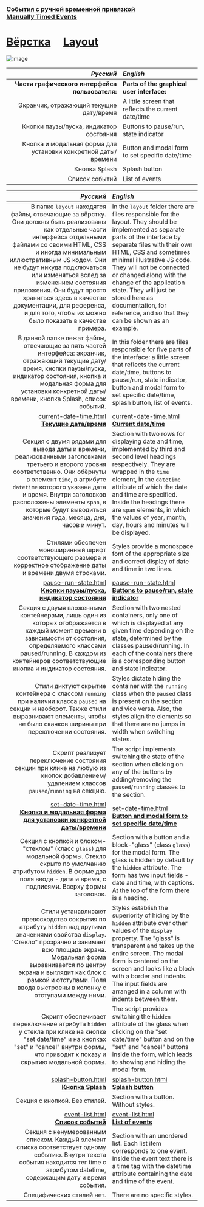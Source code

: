 ### [События с ручной временной привязкой](https://github.com/UniBreakfast/manually-timed-events) &nbsp; &nbsp; [Manually&nbsp;Timed&nbsp;Events](https://github.com/UniBreakfast/manually-timed-events)

# [Вёрстка](https://github.com/UniBreakfast/manually-timed-events/tree/main/layout) &nbsp; &nbsp; [Layout](https://github.com/UniBreakfast/manually-timed-events/tree/main/layout)

![image](https://github.com/UniBreakfast/manually-timed-events/assets/19654456/64eeb6a4-1ccc-45ea-9e83-d012c442a8f6)

| *Русский* | *English* |
|-:|:-|
| **Части графического интерфейса пользователя:** | **Parts of the graphical user interface:** |
| Экранчик, отражающий текущие дату/время | A little screen that reflects the current date/time |
| Кнопки паузы/пуска, индикатор состояния | Buttons to pause/run, state indicator |
| Кнопка и модальная форма для установки конкретной даты/времени | Button and modal form to set specific date/time |
| Кнопка Splash | Splash button |
| Список событий | List of events |

| *Русский* | *English* |
|-:|:-|
| В папке `layout` находятся файлы, отвечающие за вёрстку. Они должны быть реализованы как отдельные части интерфейса отдельными файлами со своими HTML, CSS и иногда минимальным иллюстративным JS кодом. Они не будут никуда подключаться или изменяться вслед за изменением состояния приложения. Они будут просто храниться здесь в качестве документации, для референса, и для того, чтобы их можно было показать в качестве примера. | In the `layout` folder there are files responsible for the layout. They should be implemented as separate parts of the interface by separate files with their own HTML, CSS and sometimes minimal illustrative JS code. They will not be connected or changed along with the change of the application state. They will just be stored here as documentation, for reference, and so that they can be shown as an example. |
| В данной папке лежат файлы, отвечающие за пять частей интерфейса: экранчик, отражающий текущие дату/время, кнопки паузы/пуска, индикатор состояния, кнопка и модальная форма для установки конкретной даты/времени, кнопка Splash, список событий. | In this folder there are files responsible for five parts of the interface: a little screen that reflects the current date/time, buttons to pause/run, state indicator, button and modal form to set specific date/time, splash button, list of events. |
| [current-date-time.html](https://github.com/UniBreakfast/manually-timed-events/blob/main/layout/current-date-time.html)<br>[**Текущие дата/время**](https://unibreakfast.github.io/manually-timed-events/layout/current-date-time.html) | [current-date-time.html](https://github.com/UniBreakfast/manually-timed-events/blob/main/layout/current-date-time.html)<br>[**Current date/time**](https://unibreakfast.github.io/manually-timed-events/layout/current-date-time.html) |
| Секция с двумя рядами для вывода даты и времени, реализованными заголовками третьего и второго уровня соответственно. Они обёрнуты в элемент `time`, в атрибуте `datetime` которого указана дата и время. Внутри заголовков расположены элементы `span`, в которые будут выводиться значения года, месяца, дня, часов и минут.  | Section with two rows for displaying date and time, implemented by third and second level headings respectively. They are wrapped in the `time` element, in the `datetime` attribute of which the date and time are specified. Inside the headings there are `span` elements, in which the values of year, month, day, hours and minutes will be displayed. |
| Стилями обеспечен моноширинный шрифт соответствующего размера и корректное отображение даты и времени двумя строками. | Styles provide a monospace font of the appropriate size and correct display of date and time in two lines. |
| [pause-run-state.html](https://github.com/UniBreakfast/manually-timed-events/blob/main/layout/pause-run-state.html)<br>[**Кнопки паузы/пуска, индикатор состояния**](https://unibreakfast.github.io/manually-timed-events/layout/pause-run-state.html) | [pause-run-state.html](https://github.com/UniBreakfast/manually-timed-events/blob/main/layout/pause-run-state.html)<br>[**Buttons to pause/run, state indicator**](https://unibreakfast.github.io/manually-timed-events/layout/pause-run-state.html) |
| Секция с двумя вложенными контейнерами, лишь один из которых отображается в каждый момент времени в зависимости от состояния, определяемого классами paused/running. В каждом из контейнеров соответствующие кнопка и индикатор состояния. | Section with two nested containers, only one of which is displayed at any given time depending on the state, determined by the classes paused/running. In each of the containers there is a corresponding button and state indicator. |
| Стили диктуют скрытие контейнера с классом `running` при наличии класса `paused` на секции и наоборот. Также стили выравнивают элементы, чтобы не было скачков ширины при переключении состояния. | Styles dictate hiding the container with the `running` class when the `paused` class is present on the section and vice versa. Also, the styles align the elements so that there are no jumps in width when switching states. |
| Скрипт реализует переключение состояния секции при клике на любую из кнопок добавлением/удалением классов `paused`/`running` на секцию. | The script implements switching the state of the section when clicking on any of the buttons by adding/removing the `paused`/`running` classes to the section. |
| [set-date-time.html](https://github.com/UniBreakfast/manually-timed-events/blob/main/layout/set-date-time.html)<br>[**Кнопка и модальная форма для установки конкретной даты/времени**](https://unibreakfast.github.io/manually-timed-events/layout/set-date-time.html) | [set-date-time.html](https://github.com/UniBreakfast/manually-timed-events/blob/main/layout/set-date-time.html)<br>[**Button and modal form to set specific date/time**](https://unibreakfast.github.io/manually-timed-events/layout/set-date-time.html) |
| Секция с кнопкой и блоком-"стеклом" (класс `glass`) для модальной формы. Стекло скрыто по умолчанию атрибутом `hidden`. В форме два поля ввода - дата и время, с подписями. Вверху формы заголовок. | Section with a button and a block-"glass" (class `glass`) for the modal form. The glass is hidden by default by the `hidden` attribute. The form has two input fields - date and time, with captions. At the top of the form there is a heading. |
| Стили устанавливают превосходство сокрытия по атрибуту `hidden` над другими значениями свойства `display`. "Стекло" прозрачно и занимает всю площадь экрана. Модальная форма выравнивается по центру экрана и выглядит как блок с рамкой и отступами. Поля ввода выстроены в колонку с отступами между ними. | Styles establish the superiority of hiding by the `hidden` attribute over other values of the `display` property. The "glass" is transparent and takes up the entire screen. The modal form is centered on the screen and looks like a block with a border and indents. The input fields are arranged in a column with indents between them. |
| Скрипт обеспечивает переключение атрибута `hidden` у стекла при клике на кнопке "set date/time" и на кнопках "set" и "cancel" внутри формы, что приводит к показу и скрытию модальной формы. | The script provides switching the `hidden` attribute of the glass when clicking on the "set date/time" button and on the "set" and "cancel" buttons inside the form, which leads to showing and hiding the modal form. |
| [splash-button.html](https://github.com/UniBreakfast/manually-timed-events/blob/main/layout/splash-button.html)<br>[**Кнопка Splash**](https://unibreakfast.github.io/manually-timed-events/layout/splash-button.html) | [splash-button.html](https://github.com/UniBreakfast/manually-timed-events/blob/main/layout/splash-button.html)<br>[**Splash button**](https://unibreakfast.github.io/manually-timed-events/layout/splash-button.html) |
| Секция с кнопкой. Без стилей. | Section with a button. Without styles. |
| [event-list.html](https://github.com/UniBreakfast/manually-timed-events/blob/main/layout/event-list.html)<br>[**Список событий**](https://unibreakfast.github.io/manually-timed-events/layout/event-list.html) | [event-list.html](https://github.com/UniBreakfast/manually-timed-events/blob/main/layout/event-list.html)<br>[**List of events**](https://unibreakfast.github.io/manually-timed-events/layout/event-list.html) |
| Секция с ненумерованным списком. Каждый элемент списка соответствует одному событию. Внутри текста события находится тег time с атрибутом datetime, содержащим дату и время события. | Section with an unordered list. Each list item corresponds to one event. Inside the event text there is a time tag with the datetime attribute containing the date and time of the event. |
| Специфических стилей нет. | There are no specific styles. |
